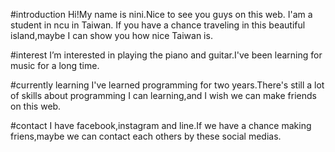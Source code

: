 <!---
niniuser/niniuser is a ✨ special ✨ repository because its `README.md` (this file) appears on your GitHub profile.
You can click the Preview link to take a look at your changes.
--->
#introduction
Hi!My name is nini.Nice to see you guys on this web.
I'am a student in ncu in Taiwan.
If you have a chance traveling in this beautiful island,maybe I can show you how nice Taiwan is.

#interest 
I’m interested in playing the piano and guitar.I've been learning for music for a long time.

#currently learning
I've learned programming for two years.There's still a lot of skills about programming I can learning,and I wish we can make friends on this web.

#contact
I have facebook,instagram and line.If we have a chance making friens,maybe we can contact each others by these social medias.
